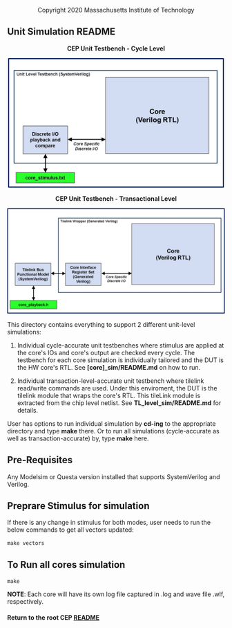 [//]: # (Copyright 2020 Massachusetts Institute of Technology)

<p align="center">
   Copyright 2020 Massachusetts Institute of Technology
</p>

## Unit Simulation README

<p align="center">
	<b>CEP Unit Testbench - Cycle Level</b>
</p>
<p align="center">
    <img src="./cep_unit_testbench_cycle.jpg" alt="drawing" width="500"/>
</p>

<p align="center">
	<b>CEP Unit Testbench - Transactional Level</b>
</p>
<p align="center">
    <img src="./cep_unit_testbench_transactional.jpg" alt="drawing" width="600"/>
</p>

This directory contains everything to support 2 different unit-level simulations:

1. Individual cycle-accurate unit testbenches where stimulus are applied at the core's IOs and core's output are checked every cycle. The testbench for each core simulation is individually tailored and the DUT is the HW core's RTL. See **[core]_sim/README.md** on how to run.

2. Individual transaction-level-accurate unit testbench where tilelink read/write commands are used. Under this enviroment, the DUT is the tilelink module that wraps the core's RTL. This tileLink module is extracted from the chip level netlist. See **TL_level_sim/README.md** for details.

User has options to run individual simulation by **cd-ing** to the appropriate directory and type **make** there.
Or to run all simulations (cycle-accurate as well as transaction-accurate)  by,  type **make** here.

## Pre-Requisites ##

Any Modelsim or Questa version installed that supports SystemVerilog and Verilog.

## Preprare Stimulus for simulation ##

If there is any change in stimulus for both modes, user needs to run the below commands to get all vectors updated:

```
make vectors
```

## To Run all cores simulation ##

```
make 

```

**NOTE**: Each core will have its own log file captured in <core>.log and wave file <core>.wlf, respectively.


#### Return to the root CEP [README](../README.md)

